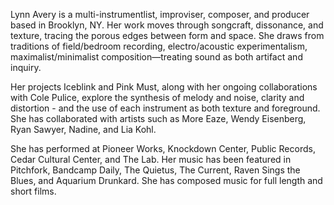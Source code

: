 Lynn Avery is a multi-instrumentlist, improviser, composer, and producer based in Brooklyn, NY. Her work moves through songcraft, dissonance, and texture, tracing the porous edges between form and space. She draws from traditions of field/bedroom recording, electro/acoustic experimentalism, maximalist/minimalist composition—treating sound as both artifact and inquiry.

Her projects Iceblink and Pink Must, along with her ongoing collaborations with Cole Pulice, explore the synthesis of melody and noise, clarity and distortion - and the use of each instrument as both texture and foreground.
She has collaborated with artists such as More Eaze, Wendy Eisenberg, Ryan Sawyer, Nadine, and Lia Kohl. 

She has performed at Pioneer Works, Knockdown Center, Public Records, Cedar Cultural Center, and The Lab. Her music has been featured in Pitchfork, Bandcamp Daily, The Quietus, The Current, Raven Sings the Blues, and Aquarium Drunkard. She has composed music for full length and short films.

